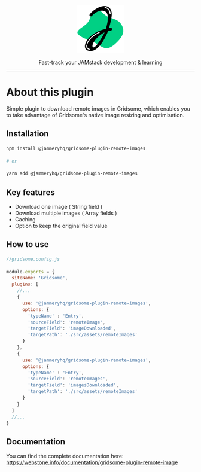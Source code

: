<div align="center">

<a href="https://www.jammeryhq.com" title="JammeryHQ" target="_blank">

  <img src="./jammeryhq.png" width="128" />
  
</a>

<p>
Fast-track your JAMstack development & learning
</p>
</div>

<hr />

# About this plugin

Simple plugin to download remote images in Gridsome, which enables you to take advantage of Gridsome's native image resizing and optimisation.

## Installation

```bash
npm install @jammeryhq/gridsome-plugin-remote-images

# or

yarn add @jammeryhq/gridsome-plugin-remote-images
```

## Key features

* Download one image ( String field )
* Download multiple images ( Array fields )
* Caching
* Option to keep the original field value

## How to use

```js
//gridsome.config.js

module.exports = {
  siteName: 'Gridsome',
  plugins: [
    //...
    {
      use: '@jammeryhq/gridsome-plugin-remote-images',
      options: {
        'typeName' : 'Entry',
        'sourceField': 'remoteImage',
        'targetField': 'imageDownloaded',
        'targetPath': './src/assets/remoteImages'
      }
    },
    {
      use: '@jammeryhq/gridsome-plugin-remote-images',
      options: {
        'typeName' : 'Entry',
        'sourceField': 'remoteImages',
        'targetField': 'imagesDownloaded',
        'targetPath': './src/assets/remoteImages'
      }
    }
  ]
  //...
}
```

## Documentation

You can find the complete documentation here: https://webstone.info/documentation/gridsome-plugin-remote-image

